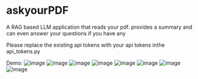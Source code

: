 # askyourPDF
A RAG based LLM application that reads your pdf. provides a summary and can even answer your questions if you have any 

Please replace the existing api tokens with your api tokens inthe api_tokens.py


Demo:
![image](https://github.com/sharans17/askyourPDF/assets/79459918/22ee0173-351a-4b04-83b1-eebe6edd4a8b)
![image](https://github.com/sharans17/askyourPDF/assets/79459918/b72bc1bf-1221-4c9f-8877-6b823db57370)
![image](https://github.com/sharans17/askyourPDF/assets/79459918/d53bfb1c-3bda-4bdc-903c-1ca873117392)
![image](https://github.com/sharans17/askyourPDF/assets/79459918/7e371394-1ee9-44a0-84a4-82877160ded9)
![image](https://github.com/sharans17/askyourPDF/assets/79459918/b39077e6-f6de-4ba3-bc5a-c6850f865887)
![image](https://github.com/sharans17/askyourPDF/assets/79459918/7d9558fb-017b-4a5f-957f-3d87b551f7e0)
![image](https://github.com/sharans17/askyourPDF/assets/79459918/301eb23a-bd9a-4f64-a68d-7a445bb136e2)
![image](https://github.com/sharans17/askyourPDF/assets/79459918/2182b1ee-af8b-4d89-9e5f-4b99e83d9429)
